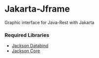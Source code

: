 # Jakarta-Jframe
Graphic interface for Java-Rest with Jakarta

### Required Libraries

- [Jackson Databind](https://repo1.maven.org/maven2/com/fasterxml/jackson/core/jackson-databind/2.12.1/jackson-databind-2.12.1.jar)
- [Jackson Core](https://repo1.maven.org/maven2/com/fasterxml/jackson/core/jackson-core/2.12.1/jackson-core-2.12.1.jar)
